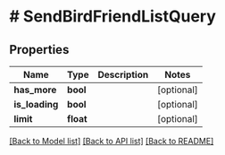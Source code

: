 # # SendBirdFriendListQuery

## Properties

Name | Type | Description | Notes
------------ | ------------- | ------------- | -------------
**has_more** | **bool** |  | [optional]
**is_loading** | **bool** |  | [optional]
**limit** | **float** |  | [optional]

[[Back to Model list]](../../README.md#models) [[Back to API list]](../../README.md#endpoints) [[Back to README]](../../README.md)
